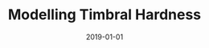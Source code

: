 ---
type: "paper_2019"
title: "Modelling Timbral Hardness"
authors: Pearce, A., Brookes, T., Mason, R.
date: 2019-01-01
published_in: "Journal of Applied Sciences"
download_link: "https://www.mdpi.com/2076-3417/9/3/466"
---